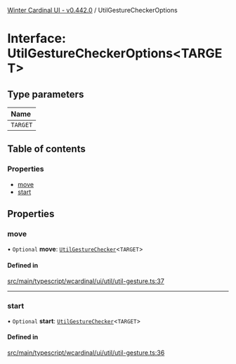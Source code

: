 [Winter Cardinal UI - v0.442.0](../index.md) / UtilGestureCheckerOptions

# Interface: UtilGestureCheckerOptions\<TARGET\>

## Type parameters

| Name |
| :------ |
| `TARGET` |

## Table of contents

### Properties

- [move](UtilGestureCheckerOptions.md#move)
- [start](UtilGestureCheckerOptions.md#start)

## Properties

### move

• `Optional` **move**: [`UtilGestureChecker`](../index.md#utilgesturechecker)\<`TARGET`\>

#### Defined in

[src/main/typescript/wcardinal/ui/util/util-gesture.ts:37](https://github.com/winter-cardinal/winter-cardinal-ui/blob/v0.442.0/src/main/typescript/wcardinal/ui/util/util-gesture.ts#L37)

___

### start

• `Optional` **start**: [`UtilGestureChecker`](../index.md#utilgesturechecker)\<`TARGET`\>

#### Defined in

[src/main/typescript/wcardinal/ui/util/util-gesture.ts:36](https://github.com/winter-cardinal/winter-cardinal-ui/blob/v0.442.0/src/main/typescript/wcardinal/ui/util/util-gesture.ts#L36)
